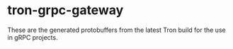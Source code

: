 # tron-grpc-gateway

These are the generated protobuffers from the latest Tron build for the use in gRPC projects.
